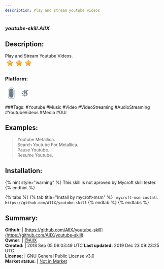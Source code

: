 ```yaml
---
description: Play and stream youtube videos
---
```


### _youtube-skill.AIIX_  
## Description:  
Play and Stream Youtube Videos.  
![](../.gitbook/assets/star.png)![](../.gitbook/assets/star.png)![](../.gitbook/assets/star.png)  
### Platform:  
 ![Mark II](../.gitbook/assets/mark-2-icon.png)  ![plasmoid](../.gitbook/assets/kde.png)   
  
###Tags: \#Youtube \#Music \#Video \#VideoStreaming \#AudioStreaming \#YoutubeVideos \#Media \#GUI   
## Examples:  
> Youtube Metallica.  
> Search Youtube For Metallica.  
> Pause Youtube.  
> Resume Youtube.  
  
## Installation:  
{% hint style="warning" %}
This skill is not aproved by Mycroft skill tester.
{% endhint %}
    
{% tabs %}
{% tab title="Install by mycroft-msm" %}
``` mycroft-msm install https://github.com/AIIX/youtube-skill```
{% endtab %}
  {% endtabs %}
    
## Summary:  
**Github:** | [https://github.com/AIIX/youtube-skill](https://github.com/AIIX/youtube-skill)  
**Owner:** | [@AIIX](https://github.com/AIIX)  
**Created:** | 2018 Sep 05 09:03:49 UTC  **Last updated:** 2019 Dec 23 09:23:25 UTC  
**License:** | GNU General Public License v3.0  
**Market status:** | [Not in Market](https://market.mycroft.ai/skill/)  
